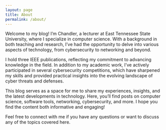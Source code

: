 ```yaml
---
layout: page
title: About
permalink: /about/
---
```

Welcome to my blog! I’m Chandler, a lecturer at East Tennessee State University, where I specialize in computer science. With a background in both teaching and research, I’ve had the opportunity to delve into various aspects of technology, from cybersecurity to networking and beyond.

I hold three IEEE publications, reflecting my commitment to advancing knowledge in the field. In addition to my academic work, I’ve actively participated in several cybersecurity competitions, which have sharpened my skills and provided practical insights into the evolving landscape of cyber threats and defenses.

This blog serves as a space for me to share my experiences, insights, and the latest developments in technology. Here, you’ll find posts on computer science, software tools, networking, cybersecurity, and more. I hope you find the content both informative and engaging!

Feel free to connect with me if you have any questions or want to discuss any of the topics covered here.
